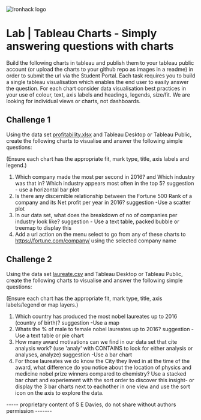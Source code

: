 ![Ironhack logo](https://i.imgur.com/1QgrNNw.png)

# Lab | Tableau Charts - Simply answering questions with charts

Build the following charts in tableau and publish them to your tableau public account (or upload the charts to your github repo as images in a readme) in order to submit the url via the Student Portal. Each task requires you to build a single tableau visualisation which enables the end user to easily answer the question. For each chart consider data visualisation best practices in your use of colour, text, axis labels and headings, legends, size/fit. We are looking for individual views or charts, not dashboards. 

## Challenge 1 

Using the data set [profitability.xlsx](profitability.xlsx) 
and Tableau Desktop or Tableau Public, create the following charts to visualise and answer the following simple questions: 

(Ensure each chart has the appropriate fit, mark type, title, axis labels and legend.) 

1) Which company made the most per second in 2016? and Which industry was that in? Which industry appears most often in the top 5? suggestion - use a horizontal bar plot
2) Is there any discernible relationship between the Fortune 500 Rank of a company and its Net profit per year in 2016? suggestion -Use a scatter plot
3) In our data set, what does the breakdown of no of companies per industry look like? suggestion - Use a text table, packed bubble or treemap to display this
5) Add a url action on the menu select to go from any of these charts to https://fortune.com/company/<Company> using the selected company name

## Challenge 2 

Using the data set [laureate.csv](laureate.csv) 
and Tableau Desktop or Tableau Public, create the following charts to visualise and answer the following simple questions: 

(Ensure each chart has the appropriate fit, mark type, title, axis labels/legend or map layers.) 

1) Which country has produced the most nobel laureates up to 2016 (country of birth)? suggestion -Use a map
2) Whats the % of male to female nobel laureates up to 2016? suggestion -Use a text table or pie chart
3) How many award motivations can we find in our data set that cite analysis work? (use 'analy' with CONTAINS to look for either analysis or analyses, analyze) suggestion -Use a bar chart
4) For those laureates we do know the City they lived in at the time of the award, what difference do you notice about the location of physics and medicine nobel prize winners compared to chemistry? Use a stacked bar chart and experiement with the sort order to discover this insight- or display the 3 bar charts next to eachother in one view and use the sort icon on the axis to explore the data.


----- proprietary content of S E Davies, do not share without authors permission -------
